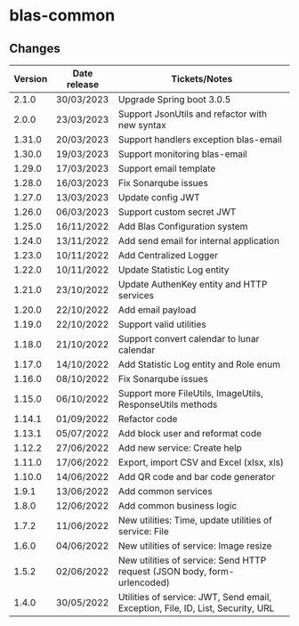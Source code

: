 # blas-common

## Changes

| Version | Date release | Tickets/Notes                                                                   |
|---------|--------------|---------------------------------------------------------------------------------|
| 2.1.0   | 30/03/2023   | Upgrade Spring boot 3.0.5                                                       |
| 2.0.0   | 23/03/2023   | Support JsonUtils and refactor with new syntax                                  |
| 1.31.0  | 20/03/2023   | Support handlers exception blas-email                                           |
| 1.30.0  | 19/03/2023   | Support monitoring blas-email                                                   |
| 1.29.0  | 17/03/2023   | Support email template                                                          |
| 1.28.0  | 16/03/2023   | Fix Sonarqube issues                                                            |
| 1.27.0  | 13/03/2023   | Update config JWT                                                               |
| 1.26.0  | 06/03/2023   | Support custom secret JWT                                                       |
| 1.25.0  | 16/11/2022   | Add Blas Configuration system                                                   |
| 1.24.0  | 13/11/2022   | Add send email for internal application                                         |
| 1.23.0  | 10/11/2022   | Add Centralized Logger                                                          |
| 1.22.0  | 10/11/2022   | Update Statistic Log entity                                                     |
| 1.21.0  | 23/10/2022   | Update AuthenKey entity and HTTP services                                       |
| 1.20.0  | 22/10/2022   | Add email payload                                                               |
| 1.19.0  | 22/10/2022   | Support valid utilities                                                         |
| 1.18.0  | 21/10/2022   | Support convert calendar to lunar calendar                                      |
| 1.17.0  | 14/10/2022   | Add Statistic Log entity and Role enum                                          |
| 1.16.0  | 08/10/2022   | Fix Sonarqube issues                                                            |
| 1.15.0  | 06/10/2022   | Support more FileUtils, ImageUtils, ResponseUtils methods                       |
| 1.14.1  | 01/09/2022   | Refactor code                                                                   |
| 1.13.1  | 05/07/2022   | Add block user and reformat code                                                |
| 1.12.2  | 27/06/2022   | Add new service: Create help                                                    |
| 1.11.0  | 17/06/2022   | Export, import CSV and Excel (xlsx, xls)                                        |
| 1.10.0  | 14/06/2022   | Add QR code and bar code generator                                              |
| 1.9.1   | 13/06/2022   | Add common services                                                             |
| 1.8.0   | 12/06/2022   | Add common business logic                                                       |
| 1.7.2   | 11/06/2022   | New utilities: Time, update utilities of service: File                          |
| 1.6.0   | 04/06/2022   | New utilities of service: Image resize                                          |
| 1.5.2   | 02/06/2022   | New utilities of service: Send HTTP request (JSON body, form-urlencoded)        |
| 1.4.0   | 30/05/2022   | Utilities of service: JWT, Send email, Exception, File, ID, List, Security, URL |
